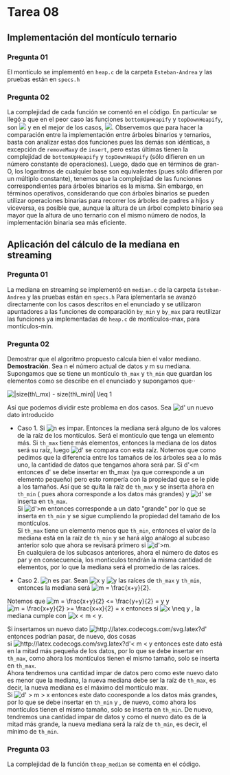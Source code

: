 # Tarea 08
## Implementación del montículo ternario

### Pregunta 01
El montículo se implementó en `heap.c` de la carpeta `Esteban-Andrea` y las pruebas están en `specs.h`

### Pregunta 02
La complejidad de cada función se comentó en el código. En particular se llegó a que en el peor caso las funciones `bottomUpHeapify` y `topDownHeapify`,
son <img src="https://render.githubusercontent.com/render/math?math=O(n)"> y en el mejor de los casos, <img src="https://render.githubusercontent.com/render/math?math=O(log_3(n))">. Observemos que para hacer la comparación entre la implementación entre árboles binarios y ternarios, basta con analizar estas dos funciones pues las demás son idénticas, a excepción de `removeMax`y de `insert`, pero estas últimas tienen la complejidad de  `bottomUpHeapify` y `topDownHeapify` (sólo difieren en un número constante de operaciones). Luego, dado que en términos de gran-O, los logaritmos de cualquier base son equivalentes (pues sólo difieren por un múltiplo constante), tenemos que la complejidad de las funciones correspondientes para árboles binarios es la misma. Sin embargo, en términos operativos, considerando que con árboles binarios se pueden utilizar operaciones binarias para recorrer los árboles de padres a hijos y viceversa, es posible que, aunque la altura de un árbol completo binario sea mayor que la altura de uno ternario con el mismo número de nodos, la implementación binaria sea más eficiente.

## Aplicación del cálculo de la mediana en streaming

### Pregunta 01
La mediana en streaming se implementó en `median.c` de la carpeta `Esteban-Andrea` y las pruebas están en `specs.h`
Para iplementarla se avanzó directamente con los casos descritos en el enunciado y se utilizaron apuntadores a las funciones de comparación `by_min` y `by_max` para reutilizar las funciones ya implementadas de `heap.c` de montículos-max, para montículos-min.

### Pregunta 02
Demostrar que el algoritmo propuesto calcula bien el valor mediano.  
**Demostración**. Sea n el número actual de datos y m su mediana. Supongamos que se tiene un montículo `th_max` y `th_min` que guardan los elementos como se describe en el enunciado y supongamos que⋅⋅

<img src="https://latex.codecogs.com/gif.latex?|size(th\_mx)&space;-&space;size(th\_min)|&space;\leq&space;1" title="|size(th\_mx) - size(th\_min)| \leq 1" />

Así que podemos dividir este problema en dos casos. Sea <img src="https://latex.codecogs.com/gif.latex?d' " title="d' " /> un nuevo dato introducido
* Caso 1. Si <img src="https://latex.codecogs.com/gif.latex?n" title="n" /> es impar. Entonces la mediana será alguno de los valores de la raíz de los montículos. Será el montículo que tenga un elemento más.
Si `th_max` tiene más elementos, entonces la mediana de los datos será su raíz, luego <img src="https://latex.codecogs.com/gif.latex?d'" title="d'" /> se compara con esta raíz.   Notemos que como pedimos que la diferencia entre los tamaños de los árboles sea a lo más uno, la cantidad de datos que tengamos ahora será par.
Si d'<m entonces d' se debe insertar en th_max (ya que corresponde a un elemento pequeño) pero esto rompería con la propiedad que se le pide a los tamaños.
Así que se quita la raíz de `th_max` y se inserta ahora en `th_min` ( pues ahora corresponde a los datos más grandes) y <img src="https://latex.codecogs.com/gif.latex?d' " title="d' " /> se inserta en `th_max`.  
Si <img src="https://latex.codecogs.com/gif.latex?d'>m" title="d'>m" /> entonces corresponde a un dato "grande" por lo que se inserta en `th_min` y se sigue cumpliendo la propiedad del tamaño de los montículos.  
Si `th_max` tiene un elemento menos que `th_min`, entonces el valor de la mediana está en la raíz de `th_min` y se hará algo análogo al subcaso anterior solo que ahora se revisará primero si <img src="https://latex.codecogs.com/gif.latex?d'>m" title="d'>m" />.  
En cualquiera de los subcasos anteriores, ahora el número de datos es par y en consecuencia, los montículos tendrán la misma cantidad de elementos, por lo que la mediana será 
el promedio de las raíces.  

* Caso 2. <img src="https://latex.codecogs.com/gif.latex?n" title="n" /> es par. Sean <img src="https://latex.codecogs.com/gif.latex?x" title="x" /> y <img src="https://latex.codecogs.com/gif.latex?y" title="y" /> las raíces de `th_max` y `th_min`, entonces la mediana será <img src="https://latex.codecogs.com/gif.latex?m&space;=&space;\frac{x&plus;y}{2}" title="m = \frac{x+y}{2}" />. 

Notemos que  <img src="https://latex.codecogs.com/gif.latex?m&space;=&space;\frac{x&plus;y}{2}&space;<=&space;\frac{y&plus;y}{2}&space;=&space;y" title="m = \frac{x+y}{2} <= \frac{y+y}{2} = y" /> y <img src="https://latex.codecogs.com/gif.latex?m&space;=&space;\frac{x&plus;y}{2}&space;>=&space;\frac{x&plus;x}{2}&space;=&space;x" title="m = \frac{x+y}{2} >= \frac{x+x}{2} = x" /> entonces si <img src="https://latex.codecogs.com/gif.latex?x&space;\neq&space;y" title="x \neq y" /> ,  la mediana cumple con <img src="https://latex.codecogs.com/gif.latex?x&space;<&space;m&space;<&space;y" title="x < m < y" />.  

Si insertamos un nuevo dato <img src="http://latex.codecogs.com/svg.latex?d'" title="http://latex.codecogs.com/svg.latex?d'" /> entonces podrían pasar, de nuevo, dos cosas  
si <img src="http://latex.codecogs.com/svg.latex?d'<&space;m&space;<&space;y" title="http://latex.codecogs.com/svg.latex?d'< m < y" /> entonces este dato está en la mitad más pequeña de los datos, por lo que se debe insertar en `th_max`, como ahora los montículos tienen el mismo tamaño, solo se inserta en `th_max`.   
Ahora tendremos una cantidad impar de datos pero como este nuevo dato es menor que la mediana, la nueva mediana debe ser la raíz de `th_max`, es decir, la nueva mediana es el máximo del montículo max.  
Si <img src="https://latex.codecogs.com/gif.latex?d'>&space;m&space;>&space;x" title="d' > m > x" /> entonces este dato cooresponde a los datos más grandes, por lo que se debe insertar en `th_min` y , de nuevo, como ahora los montículos tienen el mismo tamaño,
solo se inserta en `th_min`. De nuevo, tendremos una cantidad impar de datos y como el nuevo dato es de la mitad más grande, la nueva mediana será la raíz de `th_min`, es decir, 
el mínimo de `th_min`.  



### Pregunta 03
La complejidad de la función `theap_median` se comenta en el código.
